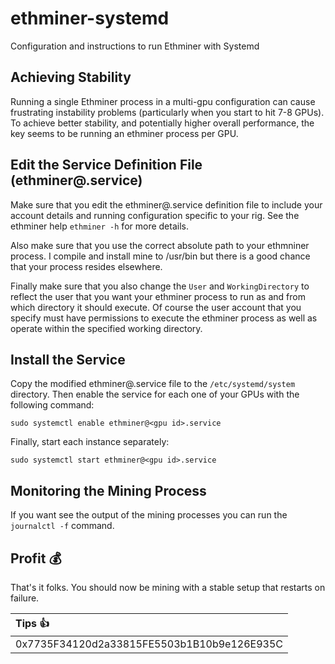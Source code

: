 # ethminer-systemd

Configuration and instructions to run Ethminer with Systemd

## Achieving Stability

Running a single Ethminer process in a multi-gpu configuration can cause
frustrating instability problems (particularly when you start to hit 7-8
GPUs). To achieve better stability, and potentially higher overall
performance, the key seems to be running an ethminer process per GPU.

## Edit the Service Definition File (ethminer@.service)

Make sure that you edit the ethminer@.service definition file to include
your account details and running configuration specific to your rig. See
the ethminer help ```ethminer -h``` for more details.

Also make sure that you use the correct absolute path to your ethmniner
process. I compile and install mine to /usr/bin but there is a good chance
that your process resides elsewhere.

Finally make sure that you also change the ```User``` and
```WorkingDirectory``` to reflect the user that you want your ethminer process
to run as and from which directory it should execute. Of course the user
account that you specify must have permissions to execute the ethminer process
as well as operate within the specified working directory.

## Install the Service

Copy the modified ethminer@.service file to the ```/etc/systemd/system```
directory. Then enable the service for each one of your GPUs with the following
command:

```
sudo systemctl enable ethminer@<gpu id>.service
```

Finally, start each instance separately:

```
sudo systemctl start ethminer@<gpu id>.service
```

## Monitoring the Mining Process

If you want see the output of the mining processes you can run the
```journalctl -f``` command.

## Profit :moneybag:

That's it folks. You should now be mining with a stable setup that restarts on
failure.

| Tips :thumbsup:                            |
| :----------------------------------------- |
| 0x7735F34120d2a33815FE5503b1B10b9e126E935C |
